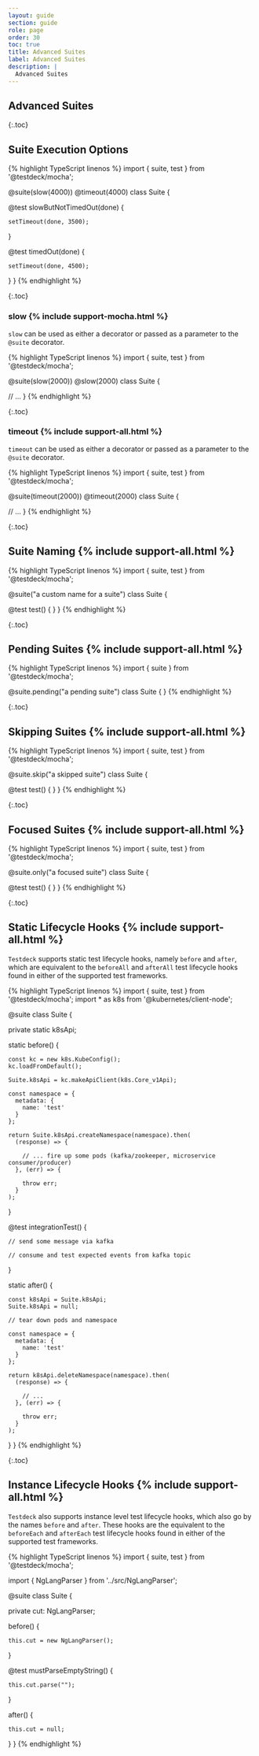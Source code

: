 ```yaml
---
layout: guide
section: guide
role: page
order: 30
toc: true
title: Advanced Suites
label: Advanced Suites
description: |
  Advanced Suites
---
```


## Advanced Suites

{:.toc}
## Suite Execution Options

{% highlight TypeScript linenos %}
import { suite, test } from '@testdeck/mocha';

@suite(slow(4000))
@timeout(4000)
class Suite {

  @test
  slowButNotTimedOut(done) {
  
    setTimeout(done, 3500);
  }
  
  @test
  timedOut(done) {
  
    setTimeout(done, 4500);
  }
}
{% endhighlight %}


{:.toc}
### slow {% include support-mocha.html %}

`slow` can be used as either a decorator or passed as a parameter to the `@suite` decorator.

{% highlight TypeScript linenos %}
import { suite, test } from '@testdeck/mocha';

@suite(slow(2000))
@slow(2000)
class Suite {

  // ...
}
{% endhighlight %}


{:.toc}
### timeout {% include support-all.html %}

`timeout` can be used as either a decorator or passed as a parameter to the `@suite` decorator.

{% highlight TypeScript linenos %}
import { suite, test } from '@testdeck/mocha';

@suite(timeout(2000))
@timeout(2000)
class Suite {

  // ...
}
{% endhighlight %}


{:.toc}
## Suite Naming {% include support-all.html %}

{% highlight TypeScript linenos %}
import { suite, test } from '@testdeck/mocha';

@suite("a custom name for a suite")
class Suite {

  @test
  test() {
  }
}
{% endhighlight %}


{:.toc}
## Pending Suites {% include support-all.html %}

{% highlight TypeScript linenos %}
import { suite } from '@testdeck/mocha';

@suite.pending("a pending suite")
class Suite {
}
{% endhighlight %}


{:.toc}
## Skipping Suites {% include support-all.html %}

{% highlight TypeScript linenos %}
import { suite, test } from '@testdeck/mocha';

@suite.skip("a skipped suite")
class Suite {

  @test
  test() {
  }
}
{% endhighlight %}


{:.toc}
## Focused Suites {% include support-all.html %}

{% highlight TypeScript linenos %}
import { suite, test } from '@testdeck/mocha';

@suite.only("a focused suite")
class Suite {

  @test
  test() {
  }
}
{% endhighlight %}


{:.toc}
## Static Lifecycle Hooks {% include support-all.html %}

`Testdeck` supports static test lifecycle hooks, namely `before` and `after`, which are equivalent to the `beforeAll` 
and `afterAll` test lifecycle hooks found in either of the supported test frameworks. 

{% highlight TypeScript linenos %}
import { suite, test } from '@testdeck/mocha';
import * as k8s from '@kubernetes/client-node';

@suite
class Suite {

  private static k8sApi;

  static before() {
    
    const kc = new k8s.KubeConfig();
    kc.loadFromDefault();
    
    Suite.k8sApi = kc.makeApiClient(k8s.Core_v1Api);
    
    const namespace = {
      metadata: {
        name: 'test'
      }
    };
    
    return Suite.k8sApi.createNamespace(namespace).then(
      (response) => {
      
        // ... fire up some pods (kafka/zookeeper, microservice consumer/producer)
      }, (err) => {
      
        throw err;
      }
    );
  }

  @test
  integrationTest() {

    // send some message via kafka
    
    // consume and test expected events from kafka topic
  }

  static after() {

    const k8sApi = Suite.k8sApi;
    Suite.k8sApi = null;

    // tear down pods and namespace

    const namespace = {
      metadata: {
        name: 'test'
      }
    };

    return k8sApi.deleteNamespace(namespace).then(
      (response) => {
      
        // ... 
      }, (err) => {
      
        throw err;
      }
    );
  }
}
{% endhighlight %}


{:.toc}
## Instance Lifecycle Hooks {% include support-all.html %}

`Testdeck` also supports instance level test lifecycle hooks, which also go by the names `before` and `after`. These
hooks are the equivalent to the `beforeEach` and `afterEach` test lifecycle hooks found in either of the supported test
frameworks.

{% highlight TypeScript linenos %}
import { suite, test } from '@testdeck/mocha';

import { NgLangParser } from '../src/NgLangParser';

@suite
class Suite {

  private cut: NgLangParser;

  before() {
  
    this.cut = new NgLangParser();
  }

  @test
  mustParseEmptyString() {

    this.cut.parse("");
  }

  after() {

    this.cut = null;
  }
}
{% endhighlight %}

